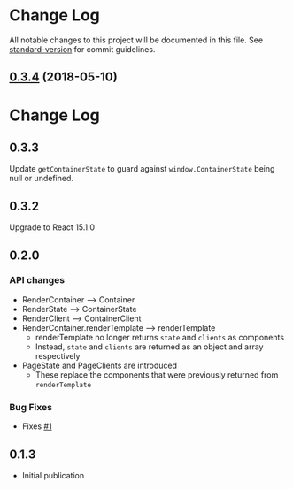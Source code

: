 # Change Log

All notable changes to this project will be documented in this file. See [standard-version](https://github.com/conventional-changelog/standard-version) for commit guidelines.

<a name="0.3.4"></a>
## [0.3.4](https://github.com/jeffhandley/react-composite-pages/compare/0.3.3...0.3.4) (2018-05-10)



# Change Log

## 0.3.3

Update `getContainerState` to guard against `window.ContainerState` being null or undefined.

## 0.3.2

Upgrade to React 15.1.0

## 0.2.0

### API changes

- RenderContainer --> Container
- RenderState --> ContainerState
- RenderClient --> ContainerClient
- RenderContainer.renderTemplate --> renderTemplate
	- renderTemplate no longer returns `state` and `clients` as components
	- Instead, `state` and `clients` are returned as an object and array respectively
- PageState and PageClients are introduced
	- These replace the components that were previously returned from `renderTemplate`

### Bug Fixes

- Fixes [#1](https://github.com/jeffhandley/react-composite-pages/issues/1)


## 0.1.3

- Initial publication
